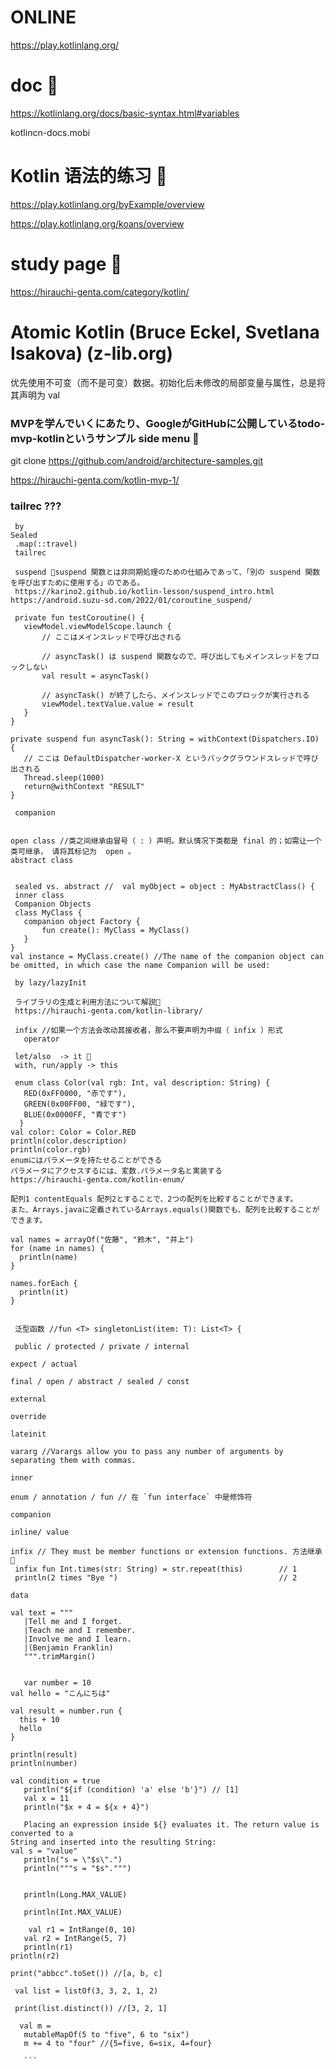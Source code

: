 # ONLINE
https://play.kotlinlang.org/ 

# doc 🔴
https://kotlinlang.org/docs/basic-syntax.html#variables

kotlincn-docs.mobi

# Kotlin 语法的练习 🔴
https://play.kotlinlang.org/byExample/overview

https://play.kotlinlang.org/koans/overview

# study page  🔴
https://hirauchi-genta.com/category/kotlin/
 
 # Atomic Kotlin (Bruce Eckel, Svetlana Isakova) (z-lib.org)
 优先使用不可变（而不是可变）数据。初始化后未修改的局部变量与属性，总是将其声明为  val 
 
### MVPを学んでいくにあたり、GoogleがGitHubに公開しているtodo-mvp-kotlinというサンプル side menu 🔴
 git clone https://github.com/android/architecture-samples.git
 
 https://hirauchi-genta.com/kotlin-mvp-1/
 
 ### tailrec ???
 ```
  by
 Sealed
  .map(::travel)
  tailrec
  
  suspend 🔴suspend 関数とは非同期処理のための仕組みであって、「別の suspend 関数を呼び出すために使用する」のである。
  https://karino2.github.io/kotlin-lesson/suspend_intro.html
 https://android.suzu-sd.com/2022/01/coroutine_suspend/
  
  private fun testCoroutine() {
    viewModel.viewModelScope.launch {
        // ここはメインスレッドで呼び出される

        // asyncTask() は suspend 関数なので、呼び出してもメインスレッドをブロックしない
        val result = asyncTask()

        // asyncTask() が終了したら、メインスレッドでこのブロックが実行される
        viewModel.textValue.value = result
    }
}

private suspend fun asyncTask(): String = withContext(Dispatchers.IO) {
    // ここは DefaultDispatcher-worker-X というバックグラウンドスレッドで呼び出される
    Thread.sleep(1000)
    return@withContext "RESULT"
}
  
  companion

  
 open class //类之间继承由冒号（ : ）声明。默认情况下类都是 final 的；如需让一个类可继承， 请将其标记为  open 。
 abstract class

  
  sealed vs. abstract //  val myObject = object : MyAbstractClass() {
  inner class
  Companion Objects
  class MyClass {
    companion object Factory {
        fun create(): MyClass = MyClass()
    }
}
val instance = MyClass.create() //The name of the companion object can be omitted, in which case the name Companion will be used:

  by lazy/lazyInit
  
  ライブラリの生成と利用方法について解説🔴
  https://hirauchi-genta.com/kotlin-library/
  
  infix //如果一个方法会改动其接收者，那么不要声明为中缀（ infix ）形式
    operator
  
  let/also  -> it 🔴
  with, run/apply -> this
  
  enum class Color(val rgb: Int, val description: String) {
    RED(0xFF0000, "赤です"),
    GREEN(0x00FF00, "緑です"),
    BLUE(0x0000FF, "青です")
   }
val color: Color = Color.RED
println(color.description)
println(color.rgb)
enumにはパラメータを持たせることができる
パラメータにアクセスするには、変数.パラメータ名と実装する
https://hirauchi-genta.com/kotlin-enum/

配列1 contentEquals 配列2とすることで、2つの配列を比較することができます。
また、Arrays.javaに定義されているArrays.equals()関数でも、配列を比較することができます。

val names = arrayOf("佐藤", "鈴木", "井上")
for (name in names) {
   println(name)
}

names.forEach {
   println(it)
}

  
  泛型函数 //fun <T> singletonList(item: T): List<T> {
  
  public / protected / private / internal

expect / actual

final / open / abstract / sealed / const

external

override

lateinit

vararg //Varargs allow you to pass any number of arguments by separating them with commas.

inner

enum / annotation / fun // 在 `fun interface` 中是修饰符

companion

inline/ value

infix // They must be member functions or extension functions. 方法继承  🔴
  infix fun Int.times(str: String) = str.repeat(this)        // 1
  println(2 times "Bye ")                                    // 2

data

 val text = """
    |Tell me and I forget.
    |Teach me and I remember.
    |Involve me and I learn.
    |(Benjamin Franklin)
    """.trimMargin()
    
    
    var number = 10
val hello = "こんにちは"

val result = number.run {
   this + 10
   hello
}

println(result)
println(number)
 ```
 
 
 ```
 val condition = true 
    println("${if (condition) 'a' else 'b'}") // [1] 
    val x = 11
    println("$x + 4 = ${x + 4}")
    
    Placing an expression inside ${} evaluates it. The return value is converted to a
String and inserted into the resulting String:
val s = "value" 
    println("s = \"$s\".") 
    println("""s = "$s".""")
    
    
    println(Long.MAX_VALUE)
    
    println(Int.MAX_VALUE)
    
     val r1 = IntRange(0, 10) 
    val r2 = IntRange(5, 7) 
    println(r1)
println(r2)

 print("abbcc".toSet()) //[a, b, c]
 
  val list = listOf(3, 3, 2, 1, 2) 
    
  print(list.distinct()) //[3, 2, 1]
  
   val m =
    mutableMapOf(5 to "five", 6 to "six")
    m += 4 to "four" //{5=five, 6=six, 4=four}
 
    ```

